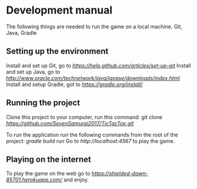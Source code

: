 # **Development manual**

The following things are needed to run the game on a local machine.
	Git, Java, Gradle

## **Setting up the environment**

Install and set up Git, go to *https://help.github.com/articles/set-up-git* 
Install and set up Java, go to *http://www.oracle.com/technetwork/java/javase/downloads/index.html* 
Install and setup Gradle, got to *https://gradle.org/install/* 

## **Running the project**

Clone this project to your computer, run this command:
git clone *https://github.com/SevenSamurai2017/TicTacToe.git*

To run the application run the following commands from the root of the project:
 *gradle build run* 
Go to *http://localhost:4567* to play the game.

## **Playing on the internet**

To play the game on the web go to *https://shielded-dawn-85701.herokuapp.com/* and enjoy.